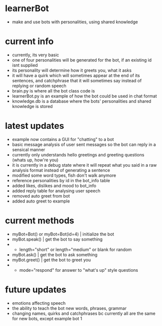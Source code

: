 # learnerBot
- make and use bots with personalities, using shared knowledge

# current info
- currently, its very basic
- one of four personalities will be generated for the bot, if an existing id isnt supplied
- its personality will determine how it greets you, what it asks
- it will have a quirk which will sometimes appear at the end of its sentences, and catchphrase that it will sometimes say instead of replying or random speech
- brain.py is where all the bot class code is
- learnerBot.py is an example of how the bot could be used in chat format
- knowledge.db is a database where the bots' personalities and shared knowledge is stored

# latest updates
- example now contains a GUI for "chatting" to a bot
- basic message analysis of user sent messages so the bot can reply in a sensical manner
- currently only understands hello greetings and greeting questions (whats up, how're you)
- it is currently in a debug state where it will repeat what you said in a raw analysis format instead of generating a sentence
- modified some word types, fish don't walk anymore
- reference personalities by id in the bot_info table
- added likes, dislikes and mood to bot_info
- added reply table for analysing user speech
- removed auto greet from bot
- added auto greet to example

# current methods
- myBot=Bot() or myBot=Bot(id=4) | initialize the bot
- myBot.speak() | get the bot to say something
- - length="short" or length="medium" or blank for random
- myBot.ask() | get the bot to ask something
- myBot.greet() | get the bot to greet you
- - mode="respond" for answer to "what's up" style questions

# future updates
- emotions affecting speech
- the ability to teach the bot new words, phrases, grammar
- changing names, quirks and catchphrases bc currently all are the same for new bots, except example bot 1

